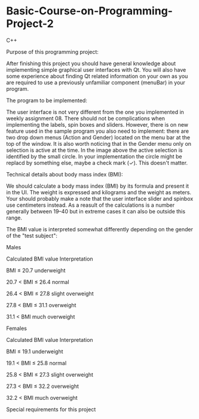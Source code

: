 # Basic-Course-on-Programming-Project-2
C++

Purpose of this programming project:

After finishing this project you should have general knowledge about implementing simple graphical user interfaces with Qt. You will also have some experience about finding Qt related information on your own as you are required to use a previously unfamiliar component (menuBar) in your program.

The program to be implemented:

The user interface is not very different from the one you implemented in weekly assignment 08. There should not be complications when implementing the labels, spin boxes and sliders. However, there is on new feature used in the sample program you also need to implement: there are two drop down menus (Action and Gender) located on the menu bar at the top of the window.
It is also worth noticing that in the Gender menu only on selection is active at the time. In the image above the active selection is identified by the small circle. In your implementation the circle might be replacd by something else, maybe a check mark (✓). This doesn't matter.

Technical details about body mass index (BMI):

We should calculate a body mass index (BMI) by its formula and present it in the UI.
The weight is expressed and kilograms and the weight as meters. Your should probably make a note that the user interface slider and spinbox use centimeters instead. As a reasult of the calculations is a number generally between 19–40 but in extreme cases it can also be outside this range.

The BMI value is interpreted somewhat differently depending on the gender of the "test subject":

Males

Calculated BMI value	Interpretation

BMI	≤	20.7	underweight

20.7	<	BMI	≤	26.4	normal

26.4	<	BMI	≤	27.8	slight overweight

27.8	<	BMI	≤	31.1	overweight

31.1	<	BMI			much overweight
 
Females

Calculated BMI value	Interpretation

BMI	≤	19.1	underweight

19.1	<	BMI	≤	25.8	normal

25.8	<	BMI	≤	27.3	slight overweight

27.3	<	BMI	≤	32.2	overweight

32.2	<	BMI			much overweight

Special requirements for this project
